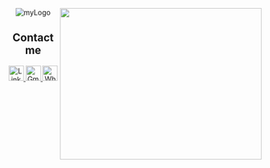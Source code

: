 
<p align="center">
    <img href="https://github.com/pedromaranini" src="https://i.ibb.co/pn7Q2P5/myLogo.jpg" alt="myLogo" border="0">
    <img href="https://github.com/pedromaranini" align="right" width="400" height="300" src="https://media.giphy.com/media/iIqmM5tTjmpOB9mpbn/source.gif" />
</p>

<h2 align="center">Contact me</h2>

<p align="center">
   <a href="https://www.linkedin.com/in/pedromaranini30/">
       <img alt="LinkedIn" width="30px" src="https://image.flaticon.com/icons/png/128/61/61109.png?ga=GA1.2.1429006135.1605056873"/>
   </a>
    
    
    
   <a href="mailto:pedrolucasmaranini30@gmail.com">
       <img alt="Gmail" width="30px" src="https://image.flaticon.com/icons/png/128/60/60543.png?ga=GA1.2.1429006135.1605056873"/>
   </a>
   
   
    
   <a href="https://api.whatsapp.com/send?phone=5513997553821&text=Faaaaala%20Pedro%2C%20venho%20atrav%C3%A9s%20do%20Github%20entrar%20em%20contato%20contigo!">
       <img alt="Whatsapp" width="30px" src="https://image.flaticon.com/icons/png/128/38/38334.png?ga=GA1.2.1429006135.1605056873"/>
   </a>
</p>



